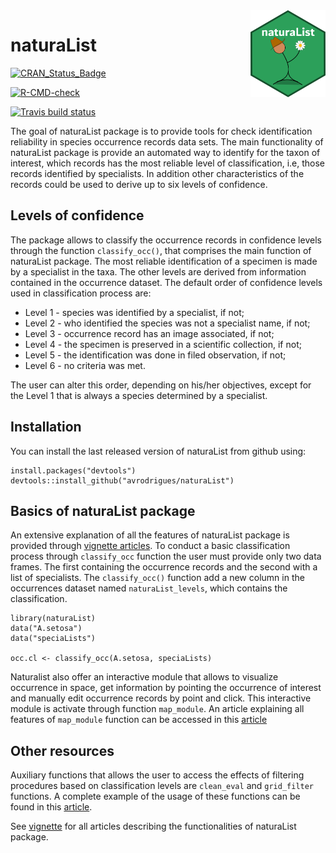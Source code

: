 <img src="man/figures/logo_naturaList_2.png" alt="naturaList logo" width="120px" align="right"/>

# naturaList

<!-- badges: start -->

[![CRAN\_Status\_Badge](https://www.r-pkg.org/badges/version/naturaList)](https://cran.r-project.org/package=naturaList)

[![R-CMD-check](https://github.com/avrodrigues/naturaList/workflows/R-CMD-check/badge.svg)](https://github.com/avrodrigues/naturaList/actions)

[![Travis build status](https://travis-ci.com/avrodrigues/naturaList.svg?branch=master)](https://travis-ci.com/avrodrigues/naturaList)
<!-- badges: end -->

The goal of naturaList package is to provide tools for check identification reliability in species occurrence records data sets. The main functionality of naturaList package is provide an automated way to identify for the taxon of interest, which records has the most reliable level of classification, i.e, those records identified by specialists. In addition other characteristics of the records could be used to derive up to six levels of confidence.

## Levels of confidence

The package allows to classify the occurrence records in confidence levels through the function `classify_occ()`, that comprises the main function of naturaList package. The most reliable identification of a specimen is made by a specialist in the taxa. The other levels are derived from information contained in the occurrence dataset. The default order of confidence levels used in classification process are:

-   Level 1 - species was identified by a specialist, if not;
-   Level 2 - who identified the species was not a specialist name, if not;
-   Level 3 - occurrence record has an image associated, if not;
-   Level 4 - the specimen is preserved in a scientific collection, if not;
-   Level 5 - the identification was done in filed observation, if not;
-   Level 6 - no criteria was met.

The user can alter this order, depending on his/her objectives, except for the Level 1 that is always a species determined by a specialist.

## Installation

You can install the last released version of naturaList from github using:

``` {.r}
install.packages("devtools")
devtools::install_github("avrodrigues/naturaList")
```

## Basics of naturaList package

An extensive explanation of all the features of naturaList package is provided through [vignette articles](https://avrodrigues.github.io/naturaList/articles/natutaList_vignette.html). To conduct a basic classification process through `classify_occ` function the user must provide only two data frames. The first containing the occurrence records and the second with a list of specialists. The `classify_occ()` function add a new column in the occurrences dataset named `naturaList_levels`, which contains the classification.

``` {.r}
library(naturaList)
data("A.setosa")
data("speciaLists")

occ.cl <- classify_occ(A.setosa, speciaLists)
```

Naturalist also offer an interactive module that allows to visualize occurrence in space, get information by pointing the occurrence of interest and manually edit occurrence records by point and click. This interactive module is activate through function `map_module`. An article explaining all features of `map_module` function can be accessed in this [article](https://avrodrigues.github.io/naturaList/articles/map_module_vignette.html)

## Other resources

Auxiliary functions that allows the user to access the effects of filtering procedures based on classification levels are `clean_eval` and `grid_filter` functions. A complete example of the usage of these functions can be found in this [article](https://avrodrigues.github.io/naturaList/articles/clean_eval_vignette.html).

See [vignette](https://avrodrigues.github.io/naturaList/articles/natutaList_vignette.html) for all articles describing the functionalities of naturaList package.
